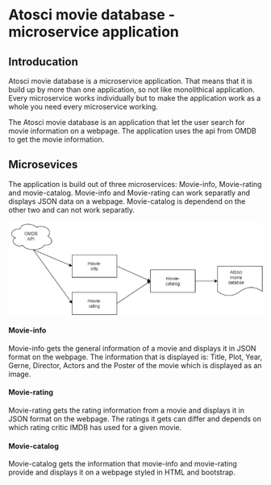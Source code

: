 # Atosci movie database - microservice application

## Introducation
Atosci movie database is a microservice application. That means that it is build up by more than one application, so not like monolithical application.
Every microservice works individually but to make the application work as a whole you need every microservice working.

The Atosci movie database is an application that let the user search for movie information on a webpage. The application uses the api from OMDB to get the movie information.

## Microsevices

The application is build out of three microservices: Movie-info, Movie-rating and movie-catalog.
Movie-info and Movie-rating can work separatly and displays JSON data on a webpage. Movie-catalog is dependend on the other two and can not work separatly.

[image]: Microservices.png

![microservices][image]


#### Movie-info

Movie-info gets the general information of a movie and displays it in JSON format on the webpage.
The information that is displayed is: Title, Plot, Year, Gerne, Director, Actors and the Poster of the movie which is displayed as an image.

#### Movie-rating

Movie-rating gets the rating information from a movie and displays it in JSON format on the webpage.
The ratings it gets can differ and depends on which rating critic IMDB has used for a given movie.


#### Movie-catalog

Movie-catalog gets the information that movie-info and movie-rating provide and displays it on a webpage styled in HTML and bootstrap.
